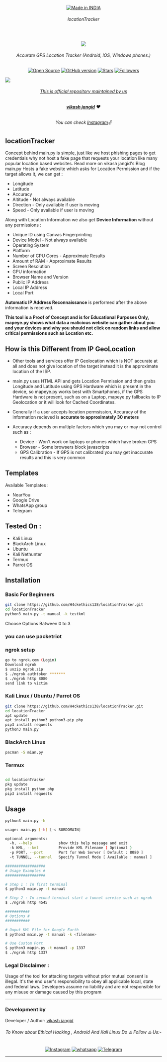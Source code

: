  

<p align=center>
  <a href="https://www.instagram.com/hackethics138/"><img title="Made in INDIA" src="https://img.shields.io/badge/MADE%20IN-INDIA-SCRIPT?colorA=%23ff8100&colorB=%23017e40&colorC=%23ff0000&style=for-the-badge"></a>
  </p>

###### <p align="center"> *locationTracker*

  <br>

<p align="center"><img src="https://github.com/H4ckethics138/locationTracker/blob/main/res/Screenshot_2025_0407_161530.jpg"></p>

###### <p align="center">Accurate GPS Location Tracker (Android, IOS, Windows phones.)
<p align=center>
  <a href="https://www.instagram.com/hackethics138/"><img title="Open Source" src="https://img.shields.io/badge/Open%20Source-%E2%99%A5-red" ></a>
  <a href="https://www.instagram.com/hackethics138/"><img title="GitHub version" src="https://d25lcipzij17d.cloudfront.net/badge.svg?id=gh&type=6&v=1.0&x2=0" ></a>
  <a href="https://www.instagram.com/hackethics138/"><img title="Stars" src="https://img.shields.io/github/stars/bhikandeshmukh/MapEye?style=social" ></a>
  <a href="https://github.com/H4ckethics138/followers"><img title="Followers" src="https://img.shields.io/github/followers/bhikandeshmukh?color=blue&style=flat-square"></a>

  <a href="#"><img src="https://badges.pufler.dev/visits/bhikandeshmukh/MapEye">

###### <p align="center">*This is official repository maintained by us*
###### <p align="center"> *[**vikash jangid**](https://www.instagram.com/hackethics138//) ❤️*
###### <p align="center"> *You can check [Instagram](https://www.instagram.com/hackethics138/)✌*

## locationTracker 

Concept behind main.py is simple, just like we host phishing pages to get credentials why not host a fake page that requests your location like many popular location based websites. Read more on vikash jangid's Blog main.py Hosts a fake website which asks for Location Permission and if the target allows it, we can get :

* Longitude
* Latitude
* Accuracy
* Altitude - Not always available
* Direction - Only available if user is moving
* Speed - Only available if user is moving

Along with Location Information we also get **Device Information** without any permissions :

* Unique ID using Canvas Fingerprinting
* Device Model - Not always available
* Operating System
* Platform
* Number of CPU Cores - Approximate Results
* Amount of RAM - Approximate Results
* Screen Resolution
* GPU information
* Browser Name and Version
* Public IP Address
* Local IP Address
* Local Port

**Automatic IP Address Reconnaissance** is performed after the above information is received.

**This tool is a Proof of Concept and is for Educational Purposes Only, mapeye.py shows what data a malicious website can gather about you and your devices and why you should not click on random links and allow critical permissions such as Location etc.**

## How is this Different from IP GeoLocation

* Other tools and services offer IP Geolocation which is NOT accurate at all and does not give location of the target instead it is the approximate location of the ISP.

* main.py uses HTML API and gets Location Permission and then grabs Longitude and Latitude using GPS Hardware which is present in the device, so mapeye.py works best with Smartphones, if the GPS Hardware is not present, such as on a Laptop, mapeye.py fallbacks to IP Geolocation or it will look for Cached Coordinates.  

* Generally if a user accepts location permsission, Accuracy of the information recieved is **accurate to approximately 30 meters**

* Accuracy depends on multiple factors which you may or may not control such as :
  * Device - Won't work on laptops or phones which have broken GPS
  * Browser - Some browsers block javascripts
  * GPS Calibration - If GPS is not calibrated you may get inaccurate results and this is very common

## Templates

Available Templates :

* NearYou
* Google Drive
* WhatsApp group
* Telegram

## Tested On :

* Kali Linux
* BlackArch Linux
* Ubuntu
* Kali Nethunter
* Termux
* Parrot OS

## Installation

### Basic For Beginners

```bash
git clone https://github.com/H4ckethics138/locationTracker.git
cd locationTracker
python3 main.py -t manual -k testkml
```
Choose Options Batween 0 to 3

### you can use packetriot

### ngrok setup

```bash
go to ngrok.com (Login)
Download ngrok
$ unzip ngrok.zip
$ ./ngrok authtoken *******
$ ./ngrok http 8080
send link to victim
```

### Kali Linux / Ubuntu / Parrot OS

```bash
git clone https://github.com/H4ckethics138/locationTracker.git
cd locationTracker
apt update
apt install python3 python3-pip php
pip3 install requests
python3 main.py
```

### BlackArch Linux

```bash
pacman -S mian.py
```

### Termux

```bash

cd locationTracker
pkg update
pkg install python php
pip3 install requests
```

## Usage

```bash
python3 main.py -h

usage: main.py [-h] [-s SUBDOMAIN]

optional arguments:
  -h, --help            show this help message and exit
  -k KML, --kml         Provide KML Filename ( Optional )
  -p PORT, --port       Port for Web Server [ Default : 8080 ]
  -t TUNNEL, --tunnel   Specify Tunnel Mode [ Available : manual ]

##################
# Usage Examples #
##################

# Step 1 : In first terminal
$ python3 main.py -t manual

# Step 2 : In second terminal start a tunnel service such as ngrok
$ ./ngrok http 4545

###########
# Options #
###########

# Ouput KML File for Google Earth
$ python3 main.py -t manual -k <filename>

# Use Custom Port
$ python3 mapin.py -t manual -p 1337
$ ./ngrok http 1337

```

### Legal Disclaimer :

Usage of the tool for attacking targets without prior mutual consent is illegal. It's the end user's responsibility to obey all applicable local, state and federal laws. Developers assume no liability and are not responsible for any misuse or damage caused by this program

-------------------------------------------------------------------------------------

### Development by

Developer / Author: [vikash jangid ](https://www.instagram.com/hackethics138/)

###### <p align="center">To Know about Ethical Hacking , Android And Kali Linux Do ♨️ Follow ♨️ Us:-</p>
<p align="center">
<a href="https://www.instagram.com/hackethics138//"><img title="Instagram" src="https://img.shields.io/badge/instagram-%23E4405F.svg?&style=for-the-badge&logo=instagram&logoColor=white"></a>
<a href="https://wa.me/919571978339"><img title="whatsapp" src="https://img.shields.io/badge/WHATSAPP-%2325D366.svg?&style=for-the-badge&logo=whatsapp&logoColor=white"></a>
<a href="https://t.me/hackethics138_pvtChannel_bot"><img title="Telegram" src="https://img.shields.io/badge/Telegram-blue?style=for-the-badge&logo=Telegram"></a>

-------------------------------------------------------------------------------------
